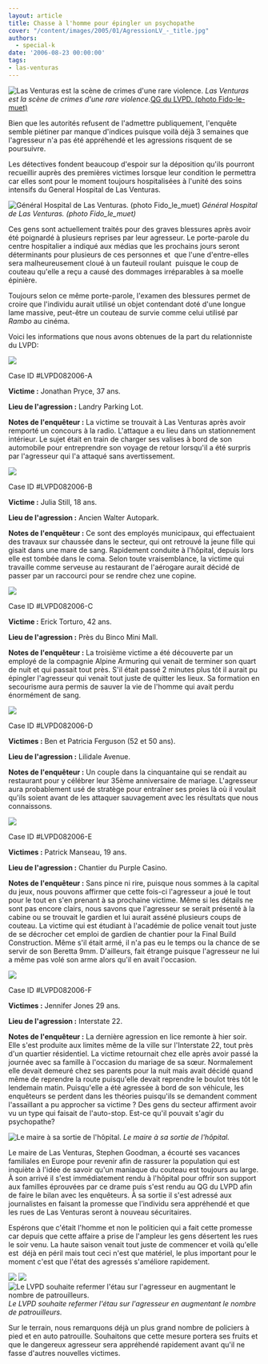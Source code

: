 ```yaml
---
layout: article
title: Chasse à l'homme pour épingler un psychopathe
cover: "/content/images/2005/01/AgressionLV_-_title.jpg"
authors:
  - special-k
date: '2006-08-23 00:00:00'
tags:
- las-venturas
---
```


![Las Venturas est la scène de crimes d'une rare violence.](/content/images/2005/01/AgressionLV_-_welcome_lv.jpg)
_Las Venturas est la scène de crimes d'une rare violence._[QG du LVPD. (photo Fido-le-muet)](/content/images/2005/01/AgressionLV_-_lvpdhq.jpg)

Bien que les autorités refusent de l'admettre publiquement, l'enquête semble piétiner par manque d'indices puisque voilà déjà 3 semaines que l'agresseur n'a pas été appréhendé et les agressions risquent de se poursuivre.

Les détectives fondent beaucoup d'espoir sur la déposition qu'ils pourront recueillir auprès des premières victimes lorsque leur condition le permettra car elles sont pour le moment toujours hospitalisées à l'unité des soins intensifs du General Hospital de Las Venturas.

![Général Hospital de Las Venturas. (photo Fido_le_muet)](/content/images/2005/01/AgressionLV_-_general_hospital.jpg)
_Général Hospital de Las Venturas. (photo Fido_le_muet)_

Ces gens sont actuellement traités pour des graves blessures après avoir été poignardé à plusieurs reprises par leur agresseur. Le porte-parole du centre hospitalier a indiqué aux médias que les prochains jours seront déterminants pour plusieurs de ces personnes et&nbsp; que l'une d'entre-elles sera malheureusement cloué à un fauteuil roulant&nbsp; puisque le coup de couteau qu'elle a reçu a causé des dommages irréparables à sa moelle épinière.

Toujours selon ce même porte-parole, l'examen des blessures permet de croire que l'individu aurait utilisé un objet contendant doté d'une longue lame massive, peut-être un couteau de survie comme celui utilisé par _Rambo_ au cinéma.

Voici les informations que nous avons obtenues de la part du relationniste du LVPD:

![](/content/images/2005/01/AgressionLV_-_agression_1.jpg)

Case ID #LVPD082006-A

**Victime :** Jonathan Pryce, 37 ans.

**Lieu de l'agression :** Landry Parking Lot.

**Notes de l'enquêteur :** La victime se trouvait à Las Venturas après avoir remporté un concours à la radio. L'attaque a eu lieu dans un stationnement intérieur. Le sujet était en train de charger ses valises à bord de son automobile pour entreprendre son voyage de retour lorsqu'il a été surpris par l'agresseur qui l'a attaqué sans avertissement.

![](/content/images/2005/01/AgressionLV_-_agression_2.jpg)

Case ID #LVPD082006-B

**Victime :** Julia Still, 18 ans.

**Lieu de l'agression :** Ancien Walter Autopark.

**Notes de l'enquêteur :** Ce sont des employés municipaux, qui effectuaient des travaux sur chaussée dans le secteur, qui ont retrouvé la jeune fille qui gisait dans une mare de sang. Rapidement conduite à l'hôpital, depuis lors elle est tombée dans le coma. Selon toute vraisemblance, la victime qui travaille comme serveuse au restaurant de l'aérogare aurait décidé de passer par un raccourci pour se rendre chez une copine.

![](/content/images/2005/01/AgressionLV_-_agression_3.jpg)

Case ID #LVPD082006-C

**Victime :** Erick Torturo, 42 ans.

**Lieu de l'agression :** Près du Binco Mini Mall.

**Notes de l'enquêteur :** La troisième victime a été découverte par un employé de la compagnie Alpine Armuring qui venait de terminer son quart de nuit et qui passait tout près. S'il était passé 2 minutes plus tôt il aurait pu épingler l'agresseur qui venait tout juste de quitter les lieux. Sa formation en secourisme aura permis de sauver la vie de l'homme qui avait perdu énormément de sang.

![](/content/images/2005/01/AgressionLV_-_agression_4.jpg)

Case ID #LVPD082006-D

**Victimes :** Ben et Patricia Ferguson (52 et 50 ans).

**Lieu de l'agression :** Lilidale Avenue.

**Notes de l'enquêteur :** Un couple dans la cinquantaine qui se rendait au restaurant pour y célébrer leur 35ème anniversaire de mariage. L'agresseur aura probablement usé de stratège pour entraîner ses proies là où il voulait qu'ils soient avant de les attaquer sauvagement avec les résultats que nous connaissons.

![](/content/images/2005/01/AgressionLV_-_agression_5.jpg)

Case ID #LVPD082006-E

**Victimes :** Patrick Manseau, 19 ans.

**Lieu de l'agression :** Chantier du Purple Casino.

**Notes de l'enquêteur :** Sans pince ni rire, puisque nous sommes à la capital du jeux, nous pouvons affirmer que cette fois-ci l'agresseur a joué le tout pour le tout en s'en prenant à sa prochaine victime. Même si les détails ne sont pas encore clairs, nous savons que l'agresseur se serait présenté à la cabine ou se trouvait le gardien et lui aurait asséné plusieurs coups de couteau. La victime qui est étudiant à l'académie de police venait tout juste de se décrocher cet emploi de gardien de chantier pour la Final Build Construction. Même s'il était armé, il n'a pas eu le temps ou la chance de se servir de son Beretta 9mm. D'ailleurs, fait étrange puisque l'agresseur ne lui a même pas volé son arme alors qu'il en avait l'occasion.

![](/content/images/2005/01/AgressionLV_-_agression_6.jpg)

Case ID #LVPD082006-F

**Victimes :** Jennifer Jones 29 ans.

**Lieu de l'agression :** Interstate 22.

**Notes de l'enquêteur :** La dernière agression en lice remonte à hier soir. Elle s'est produite aux limites même de la ville sur l'Interstate 22, tout près d'un quartier résidentiel. La victime retournait chez elle après avoir passé la journée avec sa famille à l'occasion du mariage de sa sœur. Normalement elle devait demeuré chez ses parents pour la nuit mais avait décidé quand même de reprendre la route puisqu'elle devait reprendre le boulot très tôt le lendemain matin. Puisqu'elle a été agressée à bord de son véhicule, les enquêteurs se perdent dans les théories puisqu'ils se demandent comment l'assaillant a pu approcher sa victime ? Des gens du secteur affirment avoir vu un type qui faisait de l'auto-stop. Est-ce qu'il pouvait s'agir du psychopathe?

![Le maire à sa sortie de l'hôpital.](/content/images/2005/01/AgressionLV_-_maire_hopital.jpg)
_Le maire à sa sortie de l'hôpital._

Le maire de Las Venturas, Stephen Goodman, a écourté ses vacances familiales en Europe pour revenir afin de rassurer la population qui est inquiète à l'idée de savoir qu'un maniaque du couteau est toujours au large. À son arrivé il s'est immédiatement rendu à l'hôpital pour offrir son support aux familles éprouvées par ce drame puis s'est rendu au QG du LVPD afin de faire le bilan avec les enquêteurs. À sa sortie il s'est adressé aux journalistes en faisant la promesse que l’individu sera appréhendé et que les rues de Las Venturas seront à nouveau sécuritaires.

Espérons que c'était l'homme et non le politicien qui a fait cette promesse car depuis que cette affaire a prise de l'ampleur les gens désertent les rues le soir venu. La haute saison venait tout juste de commencer et voilà qu'elle est&nbsp; déjà en péril mais tout ceci n'est que matériel, le plus important pour le moment c'est que l'état des agressés s'améliore rapidement.

![](/content/images/2005/01/AgressionLV_-_patrouille_1.jpg)
![](/content/images/2005/01/AgressionLV_-_patrouille_2.jpg)
![Le LVPD souhaite refermer l'étau sur l'agresseur en augmentant le nombre de patrouilleurs.](/content/images/2005/01/AgressionLV_-_patrouille_3.jpg)
_Le LVPD souhaite refermer l'étau sur l'agresseur en augmentant le nombre de patrouilleurs._

Sur le terrain, nous remarquons déjà un plus grand nombre de policiers à pied et en auto patrouille. Souhaitons que cette mesure portera ses fruits et que le dangereux agresseur sera appréhendé rapidement avant qu'il ne fasse d'autres nouvelles victimes.